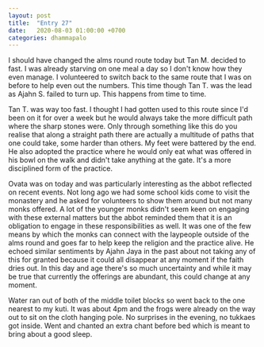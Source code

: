 ```yaml
---
layout: post
title:  "Entry 27"
date:   2020-08-03 01:00:00 +0700
categories: dhammapalo
---
```

I should have changed the alms round route today but Tan M. decided to fast. I was already starving on one meal a day so I don't know how they even manage. I volunteered to switch back to the same route that I was on before to help even out the numbers. This time though Tan T. was the lead as Ajahn S. failed to turn up. This happens from time to time.

Tan T. was way too fast. I thought I had gotten used to this route since I'd been on it for over a week but he would always take the more difficult path where the sharp stones were. Only through something like this do you realise that along a straight path there are actually a multitude of paths that one could take, some harder than others. My feet were battered by the end. He also adopted the practice where he would only eat what was offered in his bowl on the walk and didn't take anything at the gate. It's a more disciplined form of the practice.

Ovata was on today and was particularly interesting as the abbot reflected on recent events. Not long ago we had some school kids come to visit the monastery and he asked for volunteers to show them around but not many monks offered. A lot of the younger monks didn't seem keen on engaging with these external matters but the abbot reminded them that it is an obligation to engage in these responsibilities as well. It was one of the few means by which the monks can connect with the laypeople outside of the alms round and goes far to help keep the religion and the practice alive. He echoed similar sentiments by Ajahn Jaya in the past about not taking any of this for granted because it could all disappear at any moment if the faith dries out. In this day and age there's so much uncertainty and while it may be true that currently the offerings are abundant, this could change at any moment.

Water ran out of both of the middle toilet blocks so went back to the one nearest to my kuti. It was about 4pm and the frogs were already on the way out to sit on the cloth hanging pole. No surprises in the evening, no tukkaes got inside. Went and chanted an extra chant before bed which is meant to bring about a good sleep.